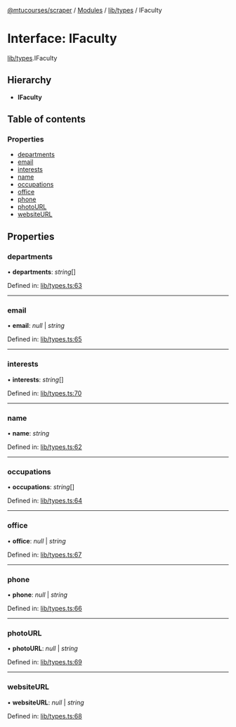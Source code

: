 [@mtucourses/scraper](../../README.md) / [Modules](../../modules.md) / [lib/types](../../modules/lib_types.md) / IFaculty

# Interface: IFaculty

[lib/types](../../modules/lib_types.md).IFaculty

## Hierarchy

* **IFaculty**

## Table of contents

### Properties

- [departments](types.ifaculty.md#departments)
- [email](types.ifaculty.md#email)
- [interests](types.ifaculty.md#interests)
- [name](types.ifaculty.md#name)
- [occupations](types.ifaculty.md#occupations)
- [office](types.ifaculty.md#office)
- [phone](types.ifaculty.md#phone)
- [photoURL](types.ifaculty.md#photourl)
- [websiteURL](types.ifaculty.md#websiteurl)

## Properties

### departments

• **departments**: *string*[]

Defined in: [lib/types.ts:63](https://github.com/Michigan-Tech-Courses/scrapper/blob/f3d8175/src/lib/types.ts#L63)

___

### email

• **email**: *null* \| *string*

Defined in: [lib/types.ts:65](https://github.com/Michigan-Tech-Courses/scrapper/blob/f3d8175/src/lib/types.ts#L65)

___

### interests

• **interests**: *string*[]

Defined in: [lib/types.ts:70](https://github.com/Michigan-Tech-Courses/scrapper/blob/f3d8175/src/lib/types.ts#L70)

___

### name

• **name**: *string*

Defined in: [lib/types.ts:62](https://github.com/Michigan-Tech-Courses/scrapper/blob/f3d8175/src/lib/types.ts#L62)

___

### occupations

• **occupations**: *string*[]

Defined in: [lib/types.ts:64](https://github.com/Michigan-Tech-Courses/scrapper/blob/f3d8175/src/lib/types.ts#L64)

___

### office

• **office**: *null* \| *string*

Defined in: [lib/types.ts:67](https://github.com/Michigan-Tech-Courses/scrapper/blob/f3d8175/src/lib/types.ts#L67)

___

### phone

• **phone**: *null* \| *string*

Defined in: [lib/types.ts:66](https://github.com/Michigan-Tech-Courses/scrapper/blob/f3d8175/src/lib/types.ts#L66)

___

### photoURL

• **photoURL**: *null* \| *string*

Defined in: [lib/types.ts:69](https://github.com/Michigan-Tech-Courses/scrapper/blob/f3d8175/src/lib/types.ts#L69)

___

### websiteURL

• **websiteURL**: *null* \| *string*

Defined in: [lib/types.ts:68](https://github.com/Michigan-Tech-Courses/scrapper/blob/f3d8175/src/lib/types.ts#L68)
